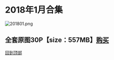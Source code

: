 # 2018年1月合集
![201801.png](https://www.nsaimg.com/2020/04/02/5e85ac4bd6a43.png)
## 全套原图30P【size：557MB】[购买]()<br>
[回到顶部](#readme)

